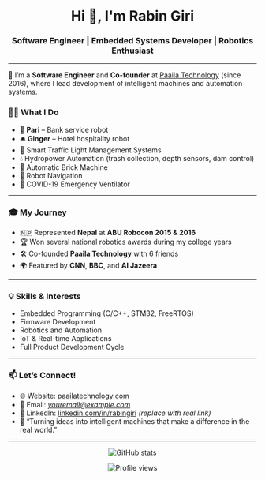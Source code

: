 <h1 align="center">Hi 👋, I'm Rabin Giri</h1>
<h3 align="center">Software Engineer | Embedded Systems Developer | Robotics Enthusiast</h3>

---

🔧 I’m a **Software Engineer** and **Co-founder** at [Paaila Technology](https://www.paailatechnology.com/) (since 2016), where I lead development of intelligent machines and automation systems.

### 👨‍💻 What I Do

- 🤖 **Pari** – Bank service robot  
- 🛎️ **Ginger** – Hotel hospitality robot  
- 🚦 Smart Traffic Light Management Systems  
- 💧 Hydropower Automation (trash collection, depth sensors, dam control)  
- 🧱 Automatic Brick Machine  
- 🧭 Robot Navigation  
- 🏥 COVID-19 Emergency Ventilator  

---

### 🎓 My Journey

- 🇳🇵 Represented **Nepal** at **ABU Robocon 2015 & 2016**
- 🏆 Won several national robotics awards during my college years
- 🛠️ Co-founded **Paaila Technology** with 6 friends
- 🌍 Featured by **CNN**, **BBC**, and **Al Jazeera**

---

### 💡 Skills & Interests

- Embedded Programming (C/C++, STM32, FreeRTOS)
- Firmware Development
- Robotics and Automation
- IoT & Real-time Applications
- Full Product Development Cycle

---

### 📫 Let’s Connect!

- 🌐 Website: [paailatechnology.com](https://www.paailatechnology.com)
- 📧 Email: *youremail@example.com*
- 🔗 LinkedIn: [linkedin.com/in/rabingiri](https://www.linkedin.com) *(replace with real link)*
- 💬 “Turning ideas into intelligent machines that make a difference in the real world.”

---

<p align="center">
  <img src="https://github-readme-stats.vercel.app/api?username=rabingiri&show_icons=true&theme=github_dark&hide=contribs&count_private=true" alt="GitHub stats" />
</p>

<p align="center">
  <img src="https://komarev.com/ghpvc/?username=rabingiri&label=Profile%20views&color=0e75b6&style=flat" alt="Profile views" />
</p>

<!--
**rabin-giri/rabin-giri** is a ✨ _special_ ✨ repository because its `README.md` (this file) appears on your GitHub profile.

Here are some ideas to get you started:

- 🔭 I’m currently working on ...
- 🌱 I’m currently learning ...
- 👯 I’m looking to collaborate on ...
- 🤔 I’m looking for help with ...
- 💬 Ask me about ...
- 📫 How to reach me: ...
- 😄 Pronouns: ...
- ⚡ Fun fact: ...
-->

